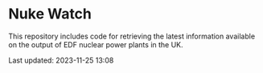 # Nuke Watch

This repository includes code for retrieving the latest information available on the output of EDF nuclear power plants in the UK.

Last updated: 2023-11-25 13:08